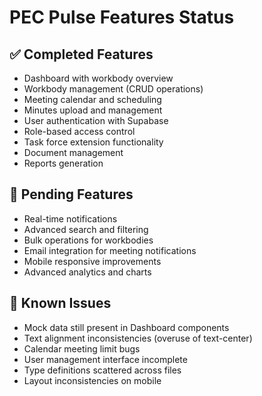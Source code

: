 
# PEC Pulse Features Status

## ✅ Completed Features
- Dashboard with workbody overview
- Workbody management (CRUD operations)
- Meeting calendar and scheduling
- Minutes upload and management  
- User authentication with Supabase
- Role-based access control
- Task force extension functionality
- Document management
- Reports generation

## 🚧 Pending Features
- Real-time notifications
- Advanced search and filtering
- Bulk operations for workbodies
- Email integration for meeting notifications
- Mobile responsive improvements
- Advanced analytics and charts

## 🐛 Known Issues
- Mock data still present in Dashboard components
- Text alignment inconsistencies (overuse of text-center)
- Calendar meeting limit bugs
- User management interface incomplete
- Type definitions scattered across files
- Layout inconsistencies on mobile
